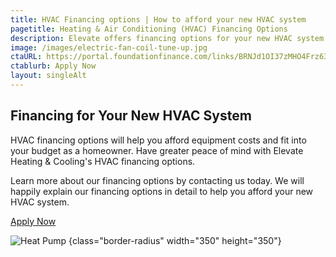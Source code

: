 ```yaml
---
title: HVAC Financing options | How to afford your new HVAC system
pagetitle: Heating & Air Conditioning (HVAC) Financing Options
description: Elevate offers financing options for your new HVAC system. We will happily explain our financing options in detail to help you afford your new HVAC system.
image: /images/electric-fan-coil-tune-up.jpg
ctaURL: https://portal.foundationfinance.com/links/BRNJd1OI37zMHO4Frz63VQ32CE7Fwx3jhyqTV9NVNec=
ctablurb: Apply Now
layout: singleAlt
---
```


## Financing for Your New HVAC System

HVAC financing options will help you afford equipment costs and fit into your budget as a homeowner. Have greater peace of mind with Elevate Heating & Cooling's HVAC financing options.

<div class="h-grid-col-2-1">
<div>

Learn more about our financing options by contacting us today. We will happily explain our financing options in detail to help you afford your new HVAC system.

<a href="https://portal.foundationfinance.com/links/BRNJd1OI37zMHO4Frz63VQ32CE7Fwx3jhyqTV9NVNec=" target="_blank" class="btn" data-type="accent">Apply Now</a>

</div>

![Heat Pump](/images/heat-pumps.jpg)
{class="border-radius" width="350" height="350"}
</div>